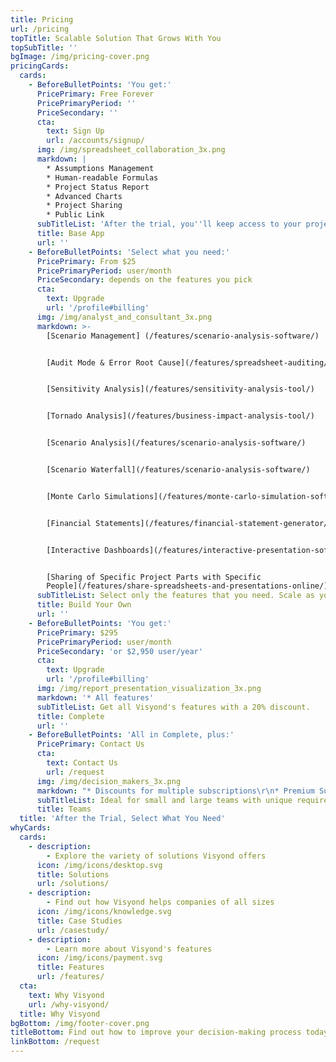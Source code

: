 ```yaml
---
title: Pricing
url: /pricing
topTitle: Scalable Solution That Grows With You
topSubTitle: ''
bgImage: /img/pricing-cover.png
pricingCards:
  cards:
    - BeforeBulletPoints: 'You get:'
      PricePrimary: Free Forever
      PricePrimaryPeriod: ''
      PriceSecondary: ''
      cta:
        text: Sign Up
        url: /accounts/signup/
      img: /img/spreadsheet_collaboration_3x.png
      markdown: |
        * Assumptions Management
        * Human-readable Formulas
        * Project Status Report
        * Advanced Charts
        * Project Sharing
        * Public Link
      subTitleList: 'After the trial, you''ll keep access to your projects and data.'
      title: Base App
      url: ''
    - BeforeBulletPoints: 'Select what you need:'
      PricePrimary: From $25
      PricePrimaryPeriod: user/month
      PriceSecondary: depends on the features you pick
      cta:
        text: Upgrade
        url: '/profile#billing'
      img: /img/analyst_and_consultant_3x.png
      markdown: >-
        [Scenario Management] (/features/scenario-analysis-software/)


        [Audit Mode & Error Root Cause](/features/spreadsheet-auditing/)


        [Sensitivity Analysis](/features/sensitivity-analysis-tool/)


        [Tornado Analysis](/features/business-impact-analysis-tool/)


        [Scenario Analysis](/features/scenario-analysis-software/)


        [Scenario Waterfall](/features/scenario-analysis-software/)


        [Monte Carlo Simulations](/features/monte-carlo-simulation-software/)


        [Financial Statements](/features/financial-statement-generator/)


        [Interactive Dashboards](/features/interactive-presentation-software/)


        [Sharing of Specific Project Parts with Specific
        People](/features/share-spreadsheets-and-presentations-online/)
      subTitleList: Select only the features that you need. Scale as your team grows.
      title: Build Your Own
      url: ''
    - BeforeBulletPoints: 'You get:'
      PricePrimary: $295
      PricePrimaryPeriod: user/month
      PriceSecondary: 'or $2,950 user/year'
      cta:
        text: Upgrade
        url: '/profile#billing'
      img: /img/report_presentation_visualization_3x.png
      markdown: '* All features'
      subTitleList: Get all Visyond's features with a 20% discount.
      title: Complete
      url: ''
    - BeforeBulletPoints: 'All in Complete, plus:'
      PricePrimary: Contact Us
      cta:
        text: Contact Us
        url: /request
      img: /img/decision_makers_3x.png
      markdown: "* Discounts for multiple subscriptions\r\n* Premium Support\r\n* Customizations\r\n* Integrations\r\n* On-premise Installation\r\n* Whitelabeling"
      subTitleList: Ideal for small and large teams with unique requirements.
      title: Teams
  title: 'After the Trial, Select What You Need'
whyCards:
  cards:
    - description:
        - Explore the variety of solutions Visyond offers
      icon: /img/icons/desktop.svg
      title: Solutions
      url: /solutions/
    - description:
        - Find out how Visyond helps companies of all sizes
      icon: /img/icons/knowledge.svg
      title: Case Studies
      url: /casestudy/
    - description:
        - Learn more about Visyond's features
      icon: /img/icons/payment.svg
      title: Features
      url: /features/
  cta:
    text: Why Visyond
    url: /why-visyond/
  title: Why Visyond
bgBottom: /img/footer-cover.png
titleBottom: Find out how to improve your decision-making process today
linkBottom: /request
---
```


